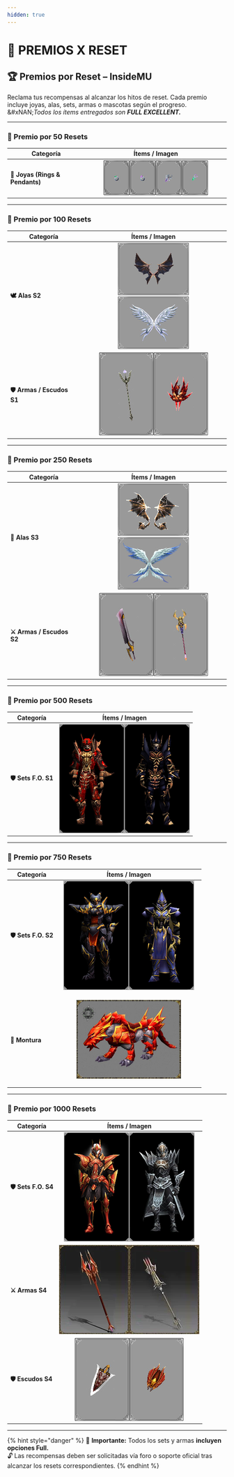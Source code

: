 ```yaml
---
hidden: true
---
```


# 🎁 PREMIOS X RESET

## 🏆 Premios por Reset – InsideMU

Reclama tus recompensas al alcanzar los hitos de reset. Cada premio incluye joyas, alas, sets, armas o mascotas según el progreso.\
&#xNAN;_&#x54;odos los ítems entregados son **FULL EXCELLENT.**_

***

### 🎁 Premio por 50 Resets

<table><thead><tr><th>Categoría</th><th width="311.77783203125" align="center" valign="middle">Ítems / Imagen</th></tr></thead><tbody><tr><td><strong>💎 Joyas (Rings &#x26; Pendants)</strong></td><td align="center" valign="middle">   <img src=".gitbook/assets/image (1).png" alt=""><img src=".gitbook/assets/image (2).png" alt=""><img src=".gitbook/assets/image (3).png" alt=""><img src=".gitbook/assets/image (4).png" alt=""></td></tr></tbody></table>

***

### 🎁 Premio por 100 Resets

| Categoría                  |                                Ítems / Imagen                               |
| -------------------------- | :-------------------------------------------------------------------------: |
| **🕊️ Alas S2**            |    ![](<.gitbook/assets/image (5).png>)![](<.gitbook/assets/image (6).png>) |
| **🛡️ Armas / Escudos S1** |    ![](<.gitbook/assets/image (7).png>)![](<.gitbook/assets/image (9).png>) |

***

### 🎁 Premio por 250 Resets

| Categoría                 |                                 Ítems / Imagen                                |
| ------------------------- | :---------------------------------------------------------------------------: |
| **🦋 Alas S3**            |   ![](<.gitbook/assets/image (10).png>)![](<.gitbook/assets/image (11).png>)  |
| **⚔️ Armas / Escudos S2** |    ![](<.gitbook/assets/image (12).png>)![](<.gitbook/assets/image (14).png>) |

***

### 🎁 Premio por 500 Resets

| Categoría            |                                 Ítems / Imagen                                |
| -------------------- | :---------------------------------------------------------------------------: |
| **🛡️ Sets F.O. S1** |    ![](<.gitbook/assets/image (15).png>)![](<.gitbook/assets/image (16).png>) |

***

### 🎁 Premio por 750 Resets

| Categoría            |                                                   Ítems / Imagen                                                   |
| -------------------- | :----------------------------------------------------------------------------------------------------------------: |
| **🛡️ Sets F.O. S2** |                       ![](<.gitbook/assets/image (17).png>)![](<.gitbook/assets/image (18).png>)                   |
| **🐲 Montura**       | <div><figure><img src=".gitbook/assets/image (19).png" alt="" width="240"><figcaption></figcaption></figure></div> |

***

### 🎁 Premio por 1000 Resets

| Categoría            |                                 Ítems / Imagen                                |
| -------------------- | :---------------------------------------------------------------------------: |
| **🛡️ Sets F.O. S4** |    ![](<.gitbook/assets/image (22).png>)![](<.gitbook/assets/image (23).png>) |
| **⚔️ Armas S4**      |    ![](<.gitbook/assets/image (24).png>)![](<.gitbook/assets/image (25).png>) |
| **🛡️ Escudos S4**   |   ![](<.gitbook/assets/image (26).png>)![](<.gitbook/assets/image (27).png>)  |

***

{% hint style="danger" %}
📝 **Importante:** Todos los sets y armas **incluyen opciones Full.**\
🔓 Las recompensas deben ser solicitadas vía foro o soporte oficial tras alcanzar los resets correspondientes.
{% endhint %}
